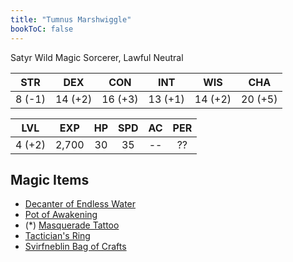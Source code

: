 ```yaml
---
title: "Tumnus Marshwiggle"
bookToC: false
---
```


Satyr Wild Magic Sorcerer, Lawful Neutral

|  STR  |  DEX  |  CON  |  INT  |  WIS  |  CHA  |
|:-----:|:-----:|:-----:|:-----:|:-----:|:-----:|
| 8 (-1)|14 (+2)|16 (+3)|13 (+1)|14 (+2)|20 (+5)|

|  LVL  |  EXP  |   HP  |  SPD  |   AC  |  PER  |
|:-----:|:-----:|:-----:|:-----:|:-----:|:-----:|
| 4 (+2)|  2,700|   30  |   35  |   --  |   ??  |

## Magic Items 
- [Decanter of Endless Water](https://dnd5e.wikidot.com/wondrous-items:Decanter-of-Endless-Water)
- [Pot of Awakening](https://dnd5e.wikidot.com/wondrous-items:Pot-of-Awakening)
- (*) [Masquerade Tattoo](https://dnd5e.wikidot.com/wondrous-items:Masquerade-Tattoo)
- [Tactician's Ring](/docs/compendium/items/tacticians-ring/)
- [Svirfneblin Bag of Crafts](/docs/compendium/items/bag-of-crafts/)